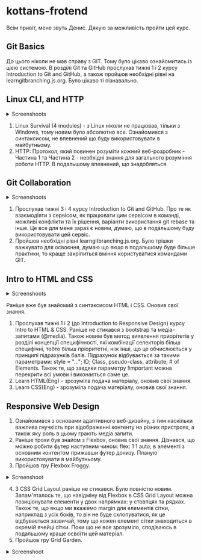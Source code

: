 # kottans-frotend
Всім привіт, мене звуть Денис. Дякую за можливість пройти цей курс.

## Git Basics
До цього ніколи не мав справу з GIT. Тому було цікаво ознайомитись із цією системою. В розділі Git та GitHub прослухав тижні 1 і 2 курсу Introduction to Git and GitHub, а також пройшов необхідні рівні на learngitbranching.js.org. Було цікаво ті пізнавально.

## Linux CLI, and HTTP

<details><summary>Screenshoots</summary>

   1. ![Linux_Quiz_1](https://github.com/Denik888/kottans-frontend/blob/main/task_linux_cli/Linux_Quiz_1.png)
   2. ![Linux_Quiz_2](https://github.com/Denik888/kottans-frontend/blob/main/task_linux_cli/Linux_Quiz_2.png)
   3. ![Linux_Quiz_3](https://github.com/Denik888/kottans-frontend/blob/main/task_linux_cli/Linux_Quiz_3.png)
   4. ![Linux_Quiz_4](https://github.com/Denik888/kottans-frontend/blob/main/task_linux_cli/Linux_Quiz_4.png)

</details>

1. Linux Survival (4 modules) - з Linux ніколи не працював, тільки з Windows, тому новим було абсолютно все. Ознайомився з синтаксисом, не впевнений що буду використовувати в майбутньому.  
2. HTTP: Протокол, який повинен розуміти кожний веб-розробник - Частина 1 та Частина 2 - необхідні знання для загального розуміння роботи HTTP. В подальшому впевнений, що знадобляться.

## Git Collaboration

<details><summary>Screenshoots</summary>

   1. ![Learn Git Branching - 1](https://github.com/Denik888/kottans-frontend/blob/main/task_git_collaboration/Learn%20Git%20Branching%20-%201.png)
   2. ![Learn Git Branching - 2](https://github.com/Denik888/kottans-frontend/blob/main/task_git_collaboration/Learn%20Git%20Branching%20-%202.png)

</details>

1. Прослухав тижні 3 і 4 курсу Introduction to Git and GitHub. Про те як взаємодіяти з сервісом, як працювати цим сервісом в команді, можливі конфлікти та їх рішення, варіанти використання git rebase та інше. Це все для мене зараз є новим, думаю, що в подальшому буду використовувати цей сервіс.  
2. Пройшов необхідні рівні learngitbranching.js.org. Було трішки важкувато для освоєння, думаю що якщо в подальшому буде більше практики, то краще закріпиться вміння користуватися командами GIT.

## Intro to HTML and CSS

<details><summary>Screenshoots</summary>

   1. ![Introduction to HTML5 1-week](https://github.com/Denik888/kottans-frontend/blob/main/task_html_css_intro/Introduction%20to%20HTML5-1-week.png)
   2. ![Introduction to HTML5 2-week](https://github.com/Denik888/kottans-frontend/blob/main/task_html_css_intro/Introduction%20to%20HTML5-2-week.png)
   3. ![Learn HTML and CSS](https://github.com/Denik888/kottans-frontend/blob/main/task_html_css_intro/Learn%20HTML%20and%20CSS.png)

</details>

Раніше вже був знайомий з синтаксисом HTML і CSS. Оновив свої знання.
1. Прослухав тижні 1 і 2 (до Introduction to Responsive Design) курсу Intro to HTML & CSS. Раніше не стикався з bootstrap та медіа-запитами (@media). Також новим був метод виявлення приорітетів у розділі концепції специфічності, які комбінації селекторів більш специфічні, тобто більш пріоритетні, ніж інші, що це обчислюється у принципі підрахунків балів. Підрахунок відбувається за такими параметрами: style = "..."; ID; Class, pseudo-class, attribute; # of Elements. Також те, що завдяки параметру !important можна перекрити всі умови і виконається саме це.
2. Learn HTML(Eng) - зрозуміла подача матеріалу, оновив свої знання.
3. Learn CSS(Eng) - зрозуміла подача матеріалу, оновив свої знання.

## Responsive Web Design

1. Ознайомився з основами адаптивного веб-дизайну, з тим наскільки важлива гнучкість при відображенні контенту на різних пристроях, а також яку роль в цьому грають медіа запити.
2. Раніше трохи був знайом з Flexbox, оновив свої знання. Дізнався, що можно робити футер наступним чином: flex: 1 1 auto; в элементі з основним контентом прижавши футер донизу. Планую використовувати в майбутньому.
3. Пройшов гру Flexbox Froggy.
<details><summary>Screenshoot</summary>

   1. ![Flexbox_Froggy](https://github.com/Denik888/kottans-frontend/blob/main/task_responsive_web_design/Flexbox_Froggy.png)

</details>

4. З CSS Grid Layout раніше не стикався. Було повністю новим. Запам'яталось те, що навідміну від Flexbox в CSS Grid Layout можна позиціонувати елементи у двох напрямках: у стовпцях та рядках. Також те, що якщо ми вкажемо margin для елементів сітки, наприклад з усіх боків, то він не буде схлопуватися, як це відбувається зазвичай, тому що кожен елемент сітки знаходиться в окремій ячейці сітки. Поки що не все зрозуміло, сподіваюсь в подальшому краще освоїти цей матеріал.  
5. Пройшов гру Grid Garden.  
<details><summary>Screenshoot</summary>

   1. ![Grid_Gardeny](https://github.com/Denik888/kottans-frontend/blob/main/task_responsive_web_design/Grid_Garden.png)

</details>
